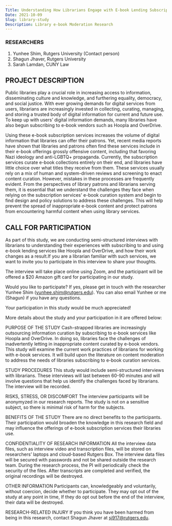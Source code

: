 ```yaml
---
Title: Understanding How Librarians Engage with E-book Lending Subscription Services
Date: 2021-10-09
Slug: library-study
Description: Library e-book Moderation Research
---
```

### RESEARCHERS 
1.	Yunhee Shim, Rutgers University (Contact person)
2.	Shagun Jhaver, Rutgers University
3.	Sarah Lamdan, CUNY Law

## PROJECT DESCRIPTION
Public libraries play a crucial role in increasing access to information, disseminating culture and knowledge, and furthering equality, democracy, and social justice. With ever growing demands for digital services from users, librarians are increasingly invested in collecting, curating, managing, and storing a trusted body of digital information for current and future use. To keep up with users’ digital information demands, many libraries have also begun subscribing to e-book vendors such as Hoopla and OverDrive.

Using these e-book subscription services increases the volume of digital information that libraries can offer their patrons. Yet, recent media reports have shown that libraries and patrons often find these services include in their e-book offerings grossly offensive content, including that favoring Nazi ideology and anti-LGBTQ+ propaganda. Currently, the subscription services curate e-book collections entirely on their end, and libraries have little choice over what titles they receive from them. These services usually rely on a mix of human and system-driven reviews and screening to enact content curation. However, mistakes in these processes are frequently evident. From the perspectives of library patrons and librarians serving them, it is essential that we understand the challenges they face when relying on the subscription services' e-book curation system and begin to find design and policy solutions to address these challenges. This will help prevent the spread of inappropriate e-book content and protect patrons from encountering harmful content when using library services.

## CALL FOR PARTICIPATION
As part of this study, we are conducting semi-structured interviews with librarians to understanding their experiences with subscribing to and using e-book lending services like Hoopla and OverDrive, and how their work changes as a result.If you are a librarian familiar with such services, we want to invite you to participate in this interview to share your thoughts.

The interview will take place online using Zoom, and the participant will be offered a $20 Amazon gift card for participating in our study.

Would you like to participate? If yes, please get in touch with the researcher Yunhee Shim (yunhee.shim@rutgers.edu).  You can also email Yunhee or me (Shagun) if you have any questions.

Your participation in this study would be much appreciated!

More details about the study and your participation in it are offered below:


PURPOSE OF THE STUDY
Cash-strapped libraries are increasingly outsourcing information curation by subscribing to e-book services like Hoopla and OverDrive. In doing so, libraries face the challenges of inadvertently letting in inappropriate content curated by e-book vendors. This study will examine the current work practices of librarians for working with e-book services. It will build upon the literature on content moderation to address the needs of libraries subscribing to e-book curation services.

STUDY PROCEDURES
This study would include semi-structured interviews with librarians. These interviews will last between  60-90 minutes and will involve questions that help us identify the challenges faced by librarians. The interview will be recorded. 

RISKS, STRESS, OR DISCOMFORT
The interview participants will be anonymyzed in our research reports. The study is not on a sensitive subject, so there is minimal risk of harm for the subjects.

BENEFITS OF THE STUDY
There are no direct benefits to the participants. Their participation would broaden the knowledge in this research field and may influence the offerings of e-book subscription services their libraries use.

CONFIDENTIALITY OF RESEARCH INFORMATION
All the interview data files, such as interview video and transcription files, will be stored on researchers’ laptops and cloud-based Rutgers Box. The interview data files will be secured with passwords and not be shared outside the research team. During the research process, the PI will periodically check the security of the files. After transcripts are completed and verified, the original recordings will be destroyed.  

OTHER INFORMATION
Participants can, knowledgeably and voluntarily, without coercion, decide whether to participate. They may opt out of the study at any point in time, If they do opt out before the end of the interview, their data will be destroyed.

RESEARCH-RELATED INJURY
If you think you have been harmed from being in this research, contact Shagun Jhaver at sj917@rutgers.edu.